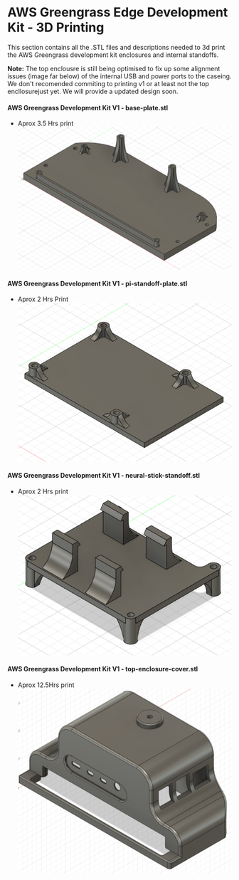 # AWS Greengrass Edge Development Kit - 3D Printing

This section contains all the .STL files and descriptions needed to 3d print the AWS Greengrass development kit enclosures and internal standoffs. 

**Note:** The top enclousre is still being optimised to fix up some alignment issues (image far below) of the internal USB and power ports to the caseing. We don't recomended commiting to printing v1 or at least not the top encllosurejust yet. We will provide a updated design soon.

#### AWS Greengrass Development Kit V1 - base-plate.stl
* Aprox 3.5 Hrs print
![AWS Greengrass Development Kit V1 - base-plate.stl](pics/base-plate.png)

#### AWS Greengrass Development Kit V1 - pi-standoff-plate.stl
* Aprox 2 Hrs Print
![AWS Greengrass Development Kit V1 - pi-standoff-plate.stl](pics/pi-standoff-plate.png)

#### AWS Greengrass Development Kit V1 - neural-stick-standoff.stl
* Aprox 2 Hrs print
![AWS Greengrass Development Kit V1 - neural-stick-standoff.stl](pics/neural-stick-standoff.png)


#### AWS Greengrass Development Kit V1 - top-enclosure-cover.stl
* Aprox 12.5Hrs print
![AWS Greengrass Development Kit V1 - top-enclosure-cover.stl](pics/top-enclosure-cover.png)